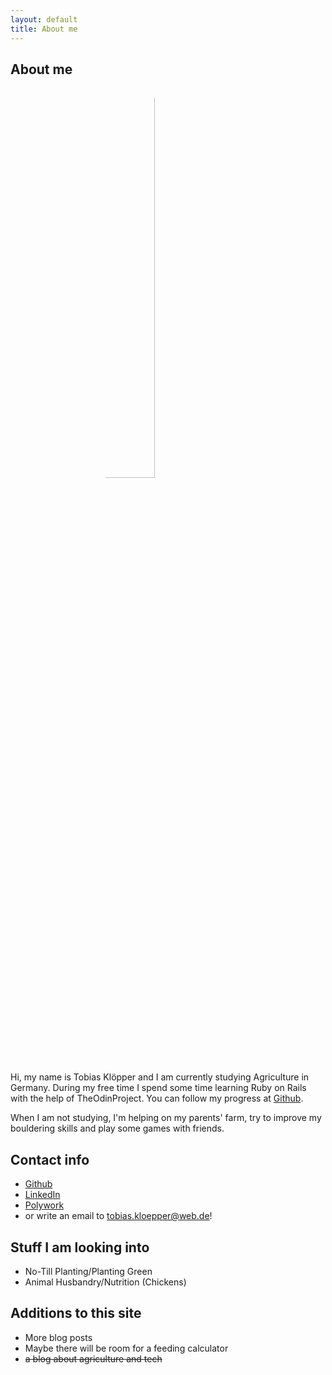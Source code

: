 ```yaml
---
layout: default
title: About me
---
```

<style>
  img {
    margin-left: 150px;
    border-radius: 50%;
    width: 40%;
  }
</style>
## About me

<img src="https://avatars.githubusercontent.com/u/37114020?s=460&u=4d138f07b6d7214db31244226181ba42bc2388e7&v=4" alt="Tobias Klöppers Foto">

Hi, my name is Tobias Klöpper and I am currently studying Agriculture in Germany. During my free time I spend some time learning Ruby on Rails with the help of TheOdinProject. You can follow my progress at [Github](https://github.com/Friendscover).

When I am not studying, I'm helping on my parents' farm, try to improve my bouldering skills and play some games with friends.

## Contact info
- [Github](https://github.com/Friendscover)
- [LinkedIn](https://www.linkedin.com/in/tobias-kl%C3%B6pper-b054701ba/) 
- [Polywork](https://www.polywork.com/friendscover) 
- or write an email to tobias.kloepper@web.de!

## Stuff I am looking into

- No-Till Planting/Planting Green
- Animal Husbandry/Nutrition (Chickens)  

## Additions to this site

- More blog posts
- Maybe there will be room for a feeding calculator 
- ~~a blog about agriculture and tech~~

